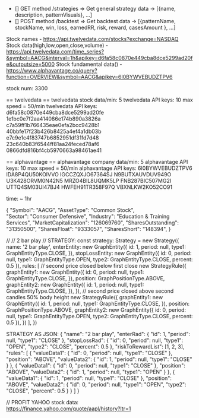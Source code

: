 - [] GET method /strategies => Get general strategy data -> [{name, description, patternVisuals}, ...]
- [] POST method /backtest => Get backtest data -> [{patternName, stockName, win, loss, earnedRR, risk, reward, casesAmount }, ...]

Stock names - https://api.twelvedata.com/stocks?exchange=NASDAQ
Stock data(high,low,open,close,volume) - https://api.twelvedata.com/time_series?&symbol=AACG&interval=1h&apikey=d6fa58c0870e449cba8dce5299ad20fe&outputsize=5000
Stock fundamental data() - https://www.alphavantage.co/query?function=OVERVIEW&symbol=AACG&apikey=6I0BYWVEBUDZTPV6

stock num: 3300

== twelvedata ==
twelvedata stock data/min: 5
twelvedata API keys: 10
max speed = 50/min
twelvedata API keys:
d6fa58c0870e449cba8dce5299ad20fe
1e1bc0e7f2aa414086e174b890a3826a
c7a59ff1b766435eae0efa2bcc9428b1
40bbfe17f23b426b8425a4ef4a1db03b
e7c9e1c4f83747b6852951df31fd7d48
23c640b83f6544ff81aa24feced78af6
0866dfd816bf4cb5970663a98461ae41

== alphavantage ==
alphavantage company data/min: 5
alphavantage API keys: 10
max speed = 50/min
alphavantage API keys:
6I0BYWVEBUDZTPV6
IDA8P4QU50KOIVVO
IGCCZQXJO67364SJ
N9BUTXAUVDUV949O
U3K428ORVM0N42N5
MRZO4BIL8UQMK5LP
FNB287BIC507MG2I
UTTQ4SM03UI47BJ4
HWFEH91TR358F97Q
VBXNLKW2KO52CO91

time: ~ 1hr

{
"Symbol": "AACG",
"AssetType": "Common Stock",  
"Sector": "Consumer Defensive",
"Industry": "Education & Training Services",
"MarketCapitalization": "126069760",
"SharesOutstanding": "31350500",
"SharesFloat": "9333057",
"SharesShort": "148394",
}

//
// 2 bar play
//
STRATEGY:
const strategy: Strategy = new Strategy({
name: '2 bar play',
enterEntity: new GraphEntity({
id: 1,
period: null,
type1: GraphEntityType.CLOSE,
}),
stopLossEntity: new GraphEntity({
id: 0,
period: null,
type1: GraphEntityType.OPEN,
type2: GraphEntityType.CLOSE,
percent: 0.5
}),
rules: [
// second price closed below first close
new StrategyRule({
graphEntity1: new GraphEntity({
id: 0,
period: null,
type1: GraphEntityType.CLOSE,
}),
position: GraphPositionType.ABOVE,
graphEntity2: new GraphEntity({
id: 1,
period: null,
type1: GraphEntityType.CLOSE,
}),
}),
// second price closed above second candles 50% body height
new StrategyRule({
graphEntity1: new GraphEntity({
id: 1,
period: null,
type1: GraphEntityType.CLOSE,
}),
position: GraphPositionType.ABOVE,
graphEntity2: new GraphEntity({
id: 0,
period: null,
type1: GraphEntityType.OPEN,
type2: GraphEntityType.CLOSE,
percent: 0.5
}),
})
],
})

STRATEGY AS JSON:
{
"name": "2 bar play",
"enterRad": {
"id": 1,
"period": null,
"type1": "CLOSE"
},
"stopLossRad": {
"id": 0,
"period": null,
"type1": "OPEN",
"type2": "CLOSE",
"percent": 0.5
},
"riskToRewardList": [1, 2, 3],
"rules": [
{
"valueData1": {
"id": 0,
"period": null,
"type1": "CLOSE"
},
"position": "ABOVE",
"valueData2": {
"id": 1,
"period": null,
"type1": "CLOSE"
}
},
{
"valueData1": {
"id": 0,
"period": null,
"type1": "CLOSE"
},
"position": "ABOVE",
"valueData2": {
"id": 1,
"period": null,
"type1": "OPEN"
}
},
{
"valueData1": {
"id": 1,
"period": null,
"type1": "CLOSE"
},
"position": "ABOVE",
"valueData2": {
"id": 0,
"period": null,
"type1": "OPEN",
"type2": "CLOSE",
"percent": 0.5
}
}
]
}

// PROFIT
YAHOO stock data: https://finance.yahoo.com/quote/aapl/history?ltr=1
